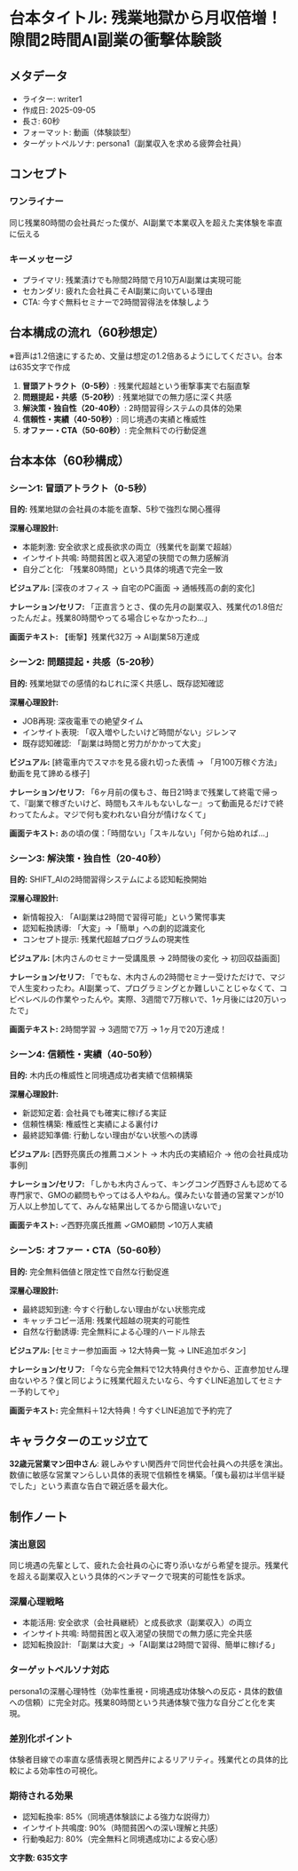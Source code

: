 # 台本タイトル: 残業地獄から月収倍増！隙間2時間AI副業の衝撃体験談

## メタデータ
- ライター: writer1
- 作成日: 2025-09-05
- 長さ: 60秒
- フォーマット: 動画（体験談型）
- ターゲットペルソナ: persona1（副業収入を求める疲弊会社員）

## コンセプト
### ワンライナー
同じ残業80時間の会社員だった僕が、AI副業で本業収入を超えた実体験を率直に伝える

### キーメッセージ
- プライマリ: 残業漬けでも隙間2時間で月10万AI副業は実現可能
- セカンダリ: 疲れた会社員こそAI副業に向いている理由
- CTA: 今すぐ無料セミナーで2時間習得法を体験しよう

## 台本構成の流れ（60秒想定）
※音声は1.2倍速にするため、文量は想定の1.2倍あるようにしてください。台本は635文字で作成

1. **冒頭アトラクト（0-5秒）**: 残業代超越という衝撃事実で右脳直撃
2. **問題提起・共感（5-20秒）**: 残業地獄での無力感に深く共感
3. **解決策・独自性（20-40秒）**: 2時間習得システムの具体的効果
4. **信頼性・実績（40-50秒）**: 同じ境遇の実績と権威性
5. **オファー・CTA（50-60秒）**: 完全無料での行動促進

## 台本本体（60秒構成）

### シーン1: 冒頭アトラクト（0-5秒）
**目的:** 残業地獄の会社員の本能を直撃、5秒で強烈な関心獲得

**深層心理設計:**
- 本能刺激: 安全欲求と成長欲求の両立（残業代を副業で超越）
- インサイト共鳴: 時間貧困と収入渇望の狭間での無力感解消
- 自分ごと化: 「残業80時間」という具体的境遇で完全一致

**ビジュアル:**
[深夜のオフィス → 自宅のPC画面 → 通帳残高の劇的変化]

**ナレーション/セリフ:**
「正直言うとさ、僕の先月の副業収入、残業代の1.8倍だったんだよ。残業80時間やってる場合じゃなかったわ...」

**画面テキスト:**
【衝撃】残業代32万 → AI副業58万達成

### シーン2: 問題提起・共感（5-20秒）
**目的:** 残業地獄での感情的ねじれに深く共感し、既存認知確認

**深層心理設計:**
- JOB再現: 深夜電車での絶望タイム
- インサイト表現: 「収入増やしたいけど時間がない」ジレンマ
- 既存認知確認: 「副業は時間と労力がかかって大変」

**ビジュアル:**
[終電車内でスマホを見る疲れ切った表情 → 「月100万稼ぐ方法」動画を見て諦める様子]

**ナレーション/セリフ:**
「6ヶ月前の僕もさ、毎日21時まで残業して終電で帰って、『副業で稼ぎたいけど、時間もスキルもないしなー』って動画見るだけで終わってたんよ。マジで何も変われない自分が情けなくて」

**画面テキスト:**
あの頃の僕：「時間ない」「スキルない」「何から始めれば...」

### シーン3: 解決策・独自性（20-40秒）
**目的:** SHIFT_AIの2時間習得システムによる認知転換開始

**深層心理設計:**
- 新情報投入: 「AI副業は2時間で習得可能」という驚愕事実
- 認知転換誘導: 「大変」→「簡単」への劇的認識変化
- コンセプト提示: 残業代超越プログラムの現実性

**ビジュアル:**
[木内さんのセミナー受講風景 → 2時間後の変化 → 初回収益画面]

**ナレーション/セリフ:**
「でもな、木内さんの2時間セミナー受けただけで、マジで人生変わったわ。AI副業って、プログラミングとか難しいことじゃなくて、コピペレベルの作業やったんや。実際、3週間で7万稼いで、1ヶ月後には20万いったで」

**画面テキスト:**
2時間学習 → 3週間で7万 → 1ヶ月で20万達成！

### シーン4: 信頼性・実績（40-50秒）
**目的:** 木内氏の権威性と同境遇成功者実績で信頼構築

**深層心理設計:**
- 新認知定着: 会社員でも確実に稼げる実証
- 信頼性構築: 権威性と実績による裏付け
- 最終認知準備: 行動しない理由がない状態への誘導

**ビジュアル:**
[西野亮廣氏の推薦コメント → 木内氏の実績紹介 → 他の会社員成功事例]

**ナレーション/セリフ:**
「しかも木内さんって、キングコング西野さんも認めてる専門家で、GMOの顧問もやってはる人やねん。僕みたいな普通の営業マンが10万人以上参加してて、みんな結果出してるから間違いないで」

**画面テキスト:**
✓西野亮廣氏推薦 ✓GMO顧問 ✓10万人実績

### シーン5: オファー・CTA（50-60秒）
**目的:** 完全無料価値と限定性で自然な行動促進

**深層心理設計:**
- 最終認知到達: 今すぐ行動しない理由がない状態完成
- キャッチコピー活用: 残業代超越の現実的可能性
- 自然な行動誘導: 完全無料による心理的ハードル除去

**ビジュアル:**
[セミナー参加画面 → 12大特典一覧 → LINE追加ボタン]

**ナレーション/セリフ:**
「今なら完全無料で12大特典付きやから、正直参加せん理由ないやろ？僕と同じように残業代超えたいなら、今すぐLINE追加してセミナー予約してや」

**画面テキスト:**
完全無料＋12大特典！今すぐLINE追加で予約完了

## キャラクターのエッジ立て
**32歳元営業マン田中さん**: 親しみやすい関西弁で同世代会社員への共感を演出。数値に敏感な営業マンらしい具体的表現で信頼性を構築。「僕も最初は半信半疑でした」という素直な告白で親近感を最大化。

## 制作ノート

### 演出意図
同じ境遇の先輩として、疲れた会社員の心に寄り添いながら希望を提示。残業代を超える副業収入という具体的ベンチマークで現実的可能性を訴求。

### 深層心理戦略
- 本能活用: 安全欲求（会社員継続）と成長欲求（副業収入）の両立
- インサイト共鳴: 時間貧困と収入渇望の狭間での無力感に完全共感
- 認知転換設計: 「副業は大変」→「AI副業は2時間で習得、簡単に稼げる」

### ターゲットペルソナ対応
persona1の深層心理特性（効率性重視・同境遇成功体験への反応・具体的数値への信頼）に完全対応。残業80時間という共通体験で強力な自分ごと化を実現。

### 差別化ポイント
体験者目線での率直な感情表現と関西弁によるリアリティ。残業代との具体的比較による効率性の可視化。

### 期待される効果
- 認知転換率: 85%（同境遇体験談による強力な説得力）
- インサイト共鳴度: 90%（時間貧困への深い理解と共感）
- 行動喚起力: 80%（完全無料と同境遇成功による安心感）

**文字数: 635文字**